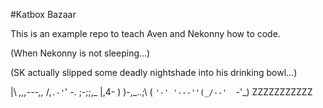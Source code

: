#Katbox Bazaar

This is an example repo to teach Aven and Nekonny how to code.

(When Nekonny is not sleeping...)

(SK actually slipped some deadly nightshade into his drinking bowl...)

 |\      _,,,---,,_
 /,`.-'`'    -.  ;-;;,_
 |,4-  ) )-,_..;\ (  `'-'
'---''(_/--'  `-'\_)  ZZZZZZZZZZZ
